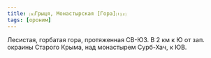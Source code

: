 ```yaml
---
title: ⒜Грыця, Монастырская [Гора]⒯⒵
tags: [ороним]
---
```


Лесистая, горбатая гора, протяженная СВ-ЮЗ. В 2 км к Ю от зап. окраины Старого
Крыма, над монастырем Сурб-Хач, к ЮВ.
